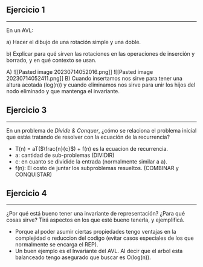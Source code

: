 ## Ejercicio 1
---
En un AVL:

a) Hacer el dibujo de una rotación simple y una doble.

b) Explicar para qué sirven las rotaciones en las operaciones de inserción y borrado, y en qué contexto se usan.

A)
![[Pasted image 20230714052016.png]]
![[Pasted image 20230714052411.png]]
B) Cuando insertamos nos sirve para tener una altura acotada (log(n)) y cuando eliminamos nos sirve para unir los hijos del nodo eliminado y que mantenga el invariante.


## Ejercicio 3
---
En un problema de _Divide & Conquer_, ¿cómo se relaciona el problema inicial que estás tratando de resolver con la ecuación de la recurrencia?

- T(n) = aT($\frac{n}{c}$) + f(n) es la ecuacion de recurrencia.
- a: cantidad de sub-problemas (DIVIDIR)
- c: en cuanto se dividide la entrada (normalmente similar a a).
- f(n): El costo de juntar los subproblemas resueltos. (COMBINAR y CONQUISTAR)

## Ejercicio 4
---
¿Por qué está bueno tener una invariante de representación? ¿Para qué cosas sirve? Tirá aspectos en los que esté bueno tenerla, y ejemplificá.

- Porque al poder asumir ciertas propiedades tengo ventajas en la complejidad o reduccion del codigo (evitar casos especiales de los que normalmente se encarga el REP). 
- Un buen ejemplo es el Invariante del AVL. Al decir que el arbol esta balanceado tengo asegurado que buscar es O(log(n)).


